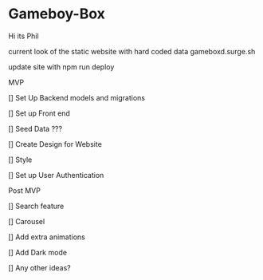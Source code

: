 # Gameboy-Box

Hi its Phil


current look of the static website with hard coded data 
gameboxd.surge.sh

update site with npm run deploy


MVP



[] Set Up Backend models and migrations



[] Set up Front end




[] Seed Data ???




[] Create Design for Website




[] Style




[] Set up User Authentication









Post MVP


[] Search feature


[] Carousel


[] Add extra animations


[] Add Dark mode


[] Any other ideas?

